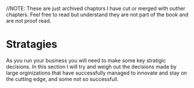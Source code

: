 //NOTE: These are just archived chaptors I have cut or merged with outher chapters. Feel free to read but understand they are not part of the book and are not proof read.


# Stratagies
As you run your business you will need to make some key stratigic decisions. In this section I will try and weigh out the decisions made by large orginizations that have successfully managed to innovate and stay on the cutting edge, and some not so successfull.
